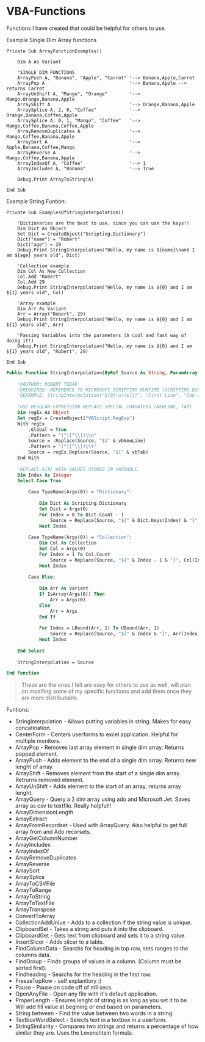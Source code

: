 # VBA-Functions
Functions I have created that could be helpful for others to use. 

Example Single Dim Array functions
```VB
Private Sub ArrayFunctionExamples()
    
    Dim A As Variant
    
    'SINGLE DIM FUNCTIONS
    ArrayPush A, "Banana", "Apple", "Carrot" '--> Banana,Apple,Carrot
    ArrayPop A                               '--> Banana,Apple --> returns Carrot
    ArrayUnShift A, "Mango", "Orange"        '--> Mango,Orange,Banana,Apple
    ArrayShift A                             '--> Orange,Banana,Apple
    ArraySplice A, 2, 0, "Coffee"            '--> Orange,Banana,Coffee,Apple
    ArraySplice A, 0, 1, "Mango", "Coffee"   '--> Mango,Coffee,Banana,Coffee,Apple
    ArrayRemoveDuplicates A                  '--> Mango,Coffee,Banana,Apple
    ArraySort A                              '--> Apple,Banana,Coffee,Mango
    ArrayReverse A                           '--> Mango,Coffee,Banana,Apple
    ArrayIndexOf A, "Coffee"                 '--> 1
    ArrayIncludes A, "Banana"                '--> True
    
    Debug.Print ArrayToString(A)
    
End Sub
```
Example String Funtion:
```VB
Private Sub ExamplesOfStringInterpolation()

    'Dictionaries are the best to use, since you can use the keys!!
    Dim Dict As Object
    Set Dict = CreateObject("Scripting.Dictionary")
    Dict("name") = "Robert"
    Dict("age") = 29
    Debug.Print StringInterpolation("Hello, my name is ${name}\nand I am ${age} years old", Dict)
    
    'Collection example
    Dim Col As New Collection
    Col.Add "Robert"
    Col.Add 29
    Debug.Print StringInterpolation("Hello, my name is ${0} and I am ${1} years old", Col)
    
    'Array example
    Dim Arr As Variant
    Arr = Array("Robert", 29)
    Debug.Print StringInterpolation("Hello, my name is ${0} and I am ${1} years old", Arr)
   
    'Passing Variables into the parameters (A cool and fast way of doing it!)
    Debug.Print StringInterpolation("Hello, my name is ${0} and I am ${1} years old", "Robert", 29)
    
End Sub
```
```vb
Public Function StringInterpolation(ByRef Source As String, ParamArray Args() As Variant) As String
    
    '@AUTHOR: ROBERT TODAR
    '@REQUIRED: REFERENCE TO MICROSOFT SCRIPTING RUNTIME (SCRIPTING.DICTIONARY)
    '@EXAMPLE: StringInterpolation("${0}\n\t${1}", "First Line", "Tab and Second Line")
    
    'USE REGULAR EXPRESSION REPLACE SPECIAL CHARATERS (NEWLINE, TAB)
    Dim regEx As Object
    Set regEx = CreateObject("VBScript.RegExp")
    With regEx
        .Global = True
        .Pattern = "(^|[^\\])\\n"
        Source = .Replace(Source, "$1" & vbNewLine)
        .Pattern = "(^|[^\\])\\t"
        Source = regEx.Replace(Source, "$1" & vbTab)
    End With
    
    'REPLACE ${#} WITH VALUES STORED IN VARIABLE.
    Dim Index As Integer
    Select Case True
    
        Case TypeName(Args(0)) = "Dictionary":
            
            Dim Dict As Scripting.Dictionary
            Set Dict = Args(0)
            For Index = 0 To Dict.Count - 1
                Source = Replace(Source, "${" & Dict.Keys(Index) & "}", Dict.Items(Index), , , vbTextCompare)
            Next Index
            
        Case TypeName(Args(0)) = "Collection":
            Dim Col As Collection
            Set Col = Args(0)
            For Index = 1 To Col.Count
                Source = Replace(Source, "${" & Index - 1 & "}", Col(Index), , , vbTextCompare)
            Next Index
            
        Case Else:
        
            Dim Arr As Variant
            If IsArray(Args(0)) Then
                Arr = Args(0)
            Else
                Arr = Args
            End If
            
            For Index = LBound(Arr, 1) To UBound(Arr, 1)
                Source = Replace(Source, "${" & Index & "}", Arr(Index), , , vbTextCompare)
            Next Index
            
    End Select
    
    StringInterpolation = Source

End Function

```

>These are the ones I felt are easy for others to use as well, will plan on modifing some of my specific functions and add them once they are more distributable.

Funtions:
* StringInterpolation - Allows putting variables in string. Makes for easy concatination.
* CenterForm - Centers userforms to excel application. Helpful for multiple monitors.
* ArrayPop - Removes last array element in single dim array. Returns popped element.
* ArrayPush - Adds element to the end of a single dim array. Returns new lenght of array.
* ArrayShift - Removes element from the start of a single dim array. Retrurns removed element.
* ArrayUnShift - Adds element to the start of an array, returns array lenght.
* ArrayQuery - Query a 2 dim array using ado and Microsoft.Jet. Saves array as csv to textfile. Really helpful!!
* ArrayDimensionLength
* ArrayExtract
* ArrayFromRecordset - Used with ArrayQuery. Also helpful to get full array from and Ado recorsets.
* ArrayGetColumnNumber
* ArrayIncludes
* ArrayIndexOf
* ArrayRemoveDuplicates
* ArrayReverse
* ArraySort
* ArraySplice
* ArrayToCSVFile
* ArrayToRange
* ArrayToString
* ArrayToTextFile
* ArrayTranspose
* ConvertToArray
* CollectionAddUniue - Adds to a collection if the string value is unique.
* ClipboardSet - Takes a string and puts it into the clipboard.
* ClipboardGet - Gets text from clipboard and sets it to a string value.
* InsertSlicer - Adds slicer to a table.
* FindColumnData - Searchs for heading in top row, sets ranges to the columns data.
* FindGroup - Finds groups of values in a column. (Column must be sorted first).
* Findheading - Searchs for the heading in the first row.
* FreezeTopRow - self explanitory :)
* Pause - Pause on code off of mil secs.
* OpenAnyFile - Open any file with it's default application.
* ProperLength - Ensures lenght of string is as long as you set it to be. Will add fill value at begining or end based on parameters.
* String between - Find the value between two words in a string.
* TextboxWordSelect - Selects text in a textbox in a userform.
* StringSimilarity - Compares two strings and returns a percentage of how similar they are. Uses the Levenshtein formula.
